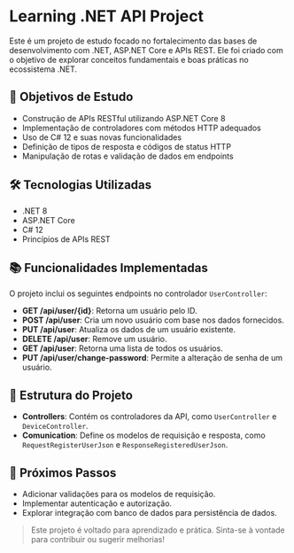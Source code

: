 # Learning .NET API Project

Este é um projeto de estudo focado no fortalecimento das bases de desenvolvimento com .NET, ASP.NET Core e APIs REST. Ele foi criado com o objetivo de explorar conceitos fundamentais e boas práticas no ecossistema .NET.

## 🎯 Objetivos de Estudo

- Construção de APIs RESTful utilizando ASP.NET Core 8
- Implementação de controladores com métodos HTTP adequados
- Uso de C# 12 e suas novas funcionalidades
- Definição de tipos de resposta e códigos de status HTTP
- Manipulação de rotas e validação de dados em endpoints

## 🛠 Tecnologias Utilizadas

- .NET 8
- ASP.NET Core
- C# 12
- Princípios de APIs REST

## 📚 Funcionalidades Implementadas

O projeto inclui os seguintes endpoints no controlador `UserController`:

- **GET /api/user/{id}**: Retorna um usuário pelo ID.
- **POST /api/user**: Cria um novo usuário com base nos dados fornecidos.
- **PUT /api/user**: Atualiza os dados de um usuário existente.
- **DELETE /api/user**: Remove um usuário.
- **GET /api/user**: Retorna uma lista de todos os usuários.
- **PUT /api/user/change-password**: Permite a alteração de senha de um usuário.

## 📂 Estrutura do Projeto

- **Controllers**: Contém os controladores da API, como `UserController` e `DeviceController`.
- **Comunication**: Define os modelos de requisição e resposta, como `RequestRegisterUserJson` e `ResponseRegisteredUserJson`.

## 🚀 Próximos Passos

- Adicionar validações para os modelos de requisição.
- Implementar autenticação e autorização.
- Explorar integração com banco de dados para persistência de dados.

> Este projeto é voltado para aprendizado e prática. Sinta-se à vontade para contribuir ou sugerir melhorias!
